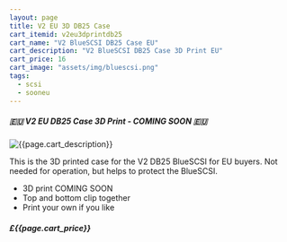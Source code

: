 ```yaml
---
layout: page
title: V2 EU 3D DB25 Case
cart_itemid: v2eu3dprintdb25
cart_name: "V2 BlueSCSI DB25 Case EU"
cart_description: "V2 BlueSCSI DB25 Case 3D Print EU"
cart_price: 16
cart_image: "assets/img/bluescsi.png"
tags: 
  - scsi
  - sooneu
---
```


##### 🇪🇺 V2 EU DB25 Case 3D Print - COMING SOON 🇪🇺

![{{page.cart_description}}]({{page.cart_image}})

This is the 3D printed case for the V2 DB25 BlueSCSI for EU buyers. Not needed for operation, but helps to protect the BlueSCSI.

* 3D print COMING SOON
* Top and bottom clip together
* Print your own if you like

##### £{{page.cart_price}}